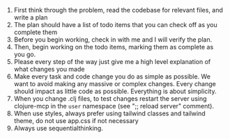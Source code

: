 1. First think through the problem, read the codebase for relevant files, and write a plan
2. The plan should have a list of todo items that you can check off as you complete them
3. Before you begin working, check in with me and I will verify the plan.
4. Then, begin working on the todo items, marking them as complete as you go.
5. Please every step of the way just give me a high level explanation of what changes you made
6. Make every task and code change you do as simple as possible. We want to avoid making any massive or complex changes. Every change should impact as little code as possible. Everything is about simplicity.
7. When you change .clj files, to test changes restart the server using clojure-mcp in the `user` namespace (see ";; reload server" comment).
8. When use styles, always prefer using tailwind classes and tailwind theme, do not use app.css if not necessary
9. Always use sequentialthinking.
